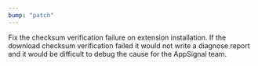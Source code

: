 ```yaml
---
bump: "patch"
---
```


Fix the checksum verification failure on extension installation. If the download checksum verification failed it would not write a diagnose report and it would be difficult to debug the cause for the AppSignal team.
